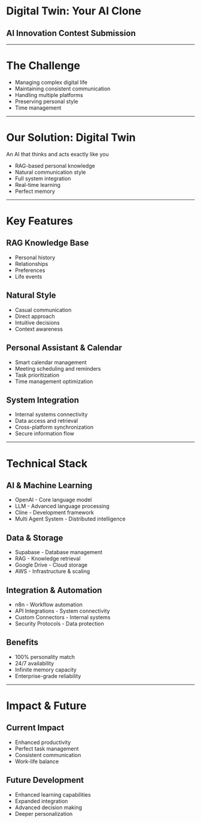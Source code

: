 # Digital Twin: Your AI Clone
## AI Innovation Contest Submission

---

# The Challenge
- Managing complex digital life
- Maintaining consistent communication
- Handling multiple platforms
- Preserving personal style
- Time management

---

# Our Solution: Digital Twin
An AI that thinks and acts exactly like you

- RAG-based personal knowledge
- Natural communication style
- Full system integration
- Real-time learning
- Perfect memory

---

# Key Features

## RAG Knowledge Base
- Personal history
- Relationships
- Preferences
- Life events

## Natural Style
- Casual communication
- Direct approach
- Intuitive decisions
- Context awareness

## Personal Assistant & Calendar
- Smart calendar management
- Meeting scheduling and reminders
- Task prioritization
- Time management optimization

## System Integration
- Internal systems connectivity
- Data access and retrieval
- Cross-platform synchronization
- Secure information flow

---

# Technical Stack

## AI & Machine Learning
- OpenAI - Core language model
- LLM - Advanced language processing
- Cline - Development framework
- Multi Agent System - Distributed intelligence

## Data & Storage
- Supabase - Database management
- RAG - Knowledge retrieval
- Google Drive - Cloud storage
- AWS - Infrastructure & scaling

## Integration & Automation
- n8n - Workflow automation
- API Integrations - System connectivity
- Custom Connectors - Internal systems
- Security Protocols - Data protection

## Benefits
- 100% personality match
- 24/7 availability
- Infinite memory capacity
- Enterprise-grade reliability

---

# Impact & Future

## Current Impact
- Enhanced productivity
- Perfect task management
- Consistent communication
- Work-life balance

## Future Development
- Enhanced learning capabilities
- Expanded integration
- Advanced decision making
- Deeper personalization
